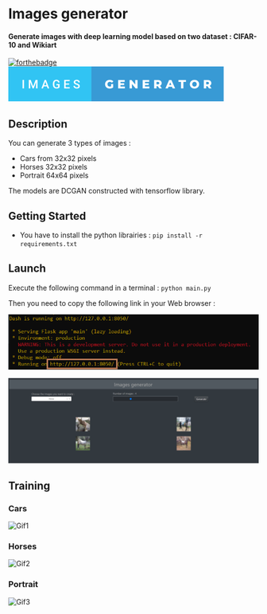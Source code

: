 # Images generator

#### Generate images with deep learning model based on two dataset : CIFAR-10 and Wikiart

[![forthebadge](https://forthebadge.com/images/badges/made-with-python.svg)](https://forthebadge.com)  ![badge_deeplearning](https://github.com/pierre-vignoles/images-generator-DCGAN/blob/master/img/images-generator.svg)

## Description
You can generate 3 types of images :
* Cars from 32x32 pixels
* Horses 32x32 pixels
* Portrait 64x64 pixels  

The models are DCGAN constructed with tensorflow library.

## Getting Started
* You have to install the python librairies : `pip install -r requirements.txt`

## Launch
Execute the following command in a terminal : `python main.py`  

Then you need to copy the following link in your Web browser :  

![Screen1](https://github.com/pierre-vignoles/images-generator-DCGAN/blob/master/img/screen_1.png)

![Screen2](https://github.com/pierre-vignoles/images-generator-DCGAN/blob/master/img/screen_2.png)

## Training
### Cars
![Gif1](https://github.com/pierre-vignoles/images-generator-DCGAN/blob/master/img/cars.gif)
### Horses
![Gif2](https://github.com/pierre-vignoles/images-generator-DCGAN/blob/master/img/horses.gif)
### Portrait
![Gif3](https://github.com/pierre-vignoles/images-generator-DCGAN/blob/master/img/portrait.gif)

